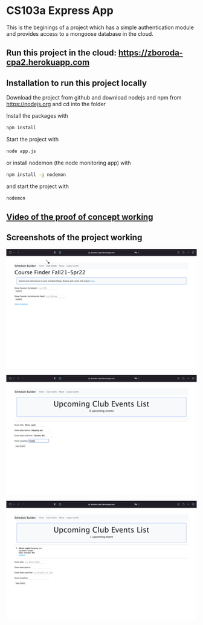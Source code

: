 # CS103a Express App

This is the beginings of a project which has a simple authentication module 
and provides access to a mongoose database in the cloud.

## Run this project in the cloud: https://zboroda-cpa2.herokuapp.com

## Installation to run this project locally
Download the project from github and download nodejs and npm from https://nodejs.org
and cd into the folder

Install the packages with
``` bash
npm install
```
Start the project with
``` bash
node app.js
```
or install nodemon (the node monitoring app) with
``` bash
npm install -g nodemon
```
and start the project with
``` bash
nodemon
```

## [Video of the proof of concept working](https://brandeis.zoom.us/rec/share/JsKEVMjQQ7LfcXClEuhVb-58unfsZJ7wk2bLWQ1m8FcdBdl4vnvvq46cwtVPaHP5.AxOFjSz99XIzxKg8)

## Screenshots of the project working

![From the home screen](https://github.com/ZBoroda/zboroda-cpa2/blob/4e14e1b2969d2cae6733ffc2765fa3411083d364/screenshots/Screen%20Shot%202022-05-06%20at%201.36.42%20PM.png)

![Adding an event](https://github.com/ZBoroda/zboroda-cpa2/blob/c5599c611294538f081208797836ce5a9049c008/screenshots/Screen%20Shot%202022-05-06%20at%201.37.20%20PM.png)

![Displaying a new event](https://github.com/ZBoroda/zboroda-cpa2/blob/main/screenshots/Screen%20Shot%202022-05-06%20at%201.37.36%20PM.png)



